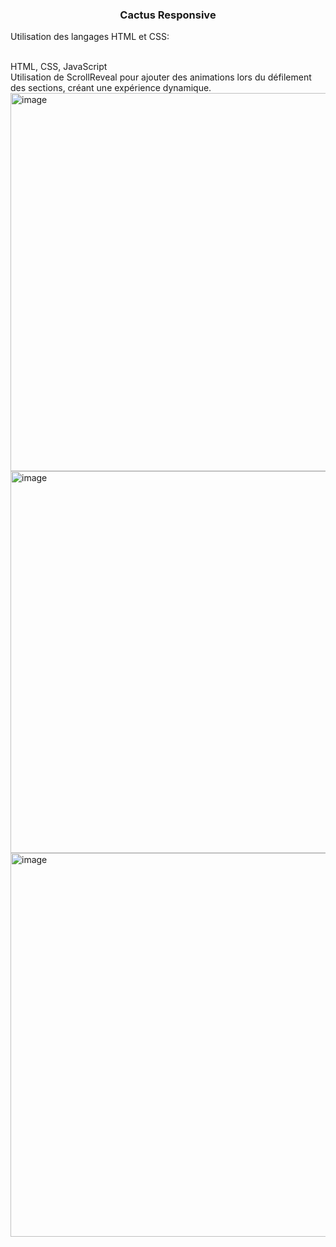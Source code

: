 <h3 align="center">Cactus Responsive</h3>

<p align="left">Utilisation des langages HTML et CSS:</p>
<br>
HTML, CSS, JavaScript<br>
Utilisation de ScrollReveal pour ajouter des animations lors du défilement des sections, créant une expérience dynamique.<br>
<img width="605" alt="image" src="https://github.com/user-attachments/assets/4458a5a0-d1d0-4237-871c-2fa391a021a9"><br>
<img width="611" alt="image" src="https://github.com/user-attachments/assets/cbc79e79-a86f-4360-bf70-4d18f40891ad"><br>
<img width="614" alt="image" src="https://github.com/user-attachments/assets/f366a7be-1858-438a-99c5-db4f2ba71367">
